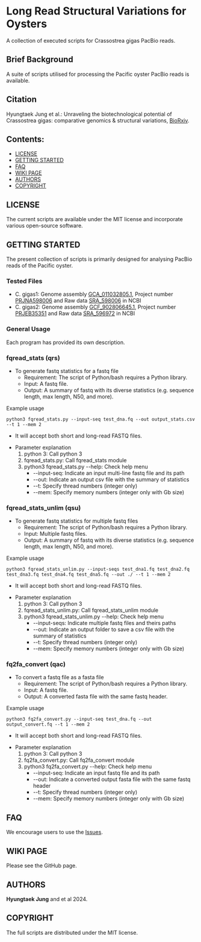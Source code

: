 # Long Read Structural Variations for Oysters
A collection of executed scripts for Crassostrea gigas PacBio reads.


## Brief Background
A suite of scripts utilised for processing the Pacific oyster PacBio reads is available.


## Citation
Hyungtaek Jung et al.: Unraveling the biotechnological potential of Crassostrea gigas: comparative genomics & structural variations, [BioRxiv](https://www.biorxiv.org/XXXX).


## Contents:
+ [LICENSE](https://github.com/OZTaekOppa/FastQHandler/blob/main/README.md#license) 
+ [GETTING STARTED](https://github.com/OZTaekOppa/FastQHandler/blob/main/README.md#getting-started)
+ [FAQ](https://github.com/OZTaekOppa/FastQHandler/blob/main/README.md#faq)
+ [WIKI PAGE](https://github.com/OZTaekOppa/FastQHandler/blob/main/README.md#wiki-page)
+ [AUTHORS](https://github.com/OZTaekOppa/FastQHandler/blob/main/README.md#authors)
+ [COPYRIGHT](https://github.com/OZTaekOppa/FastQHandler/blob/main/README.md#copyright)



## LICENSE
The current scripts are available under the MIT license and incorporate various open-source software. 


## GETTING STARTED
The present collection of scripts is primarily designed for analysing PacBio reads of the Pacific oyster.


### Tested Files
- C. gigas1: Genome assembly [GCA_011032805.1](https://www.ncbi.nlm.nih.gov/assembly/GCA_011032805.1), Project number [PRJNA598006](https://www.ncbi.nlm.nih.gov/bioproject/PRJNA598006) and Raw data [SRA_598006](https://www.ncbi.nlm.nih.gov/sra?linkname=bioproject_sra_all&from_uid=598006) in NCBI
- C. gigas2: Genome assembly [GCF_902806645.1](https://www.ncbi.nlm.nih.gov/assembly/GCF_902806645.1), Project number [PRJEB35351](https://www.ncbi.nlm.nih.gov/bioproject/PRJEB35351) and Raw data [SRA_596972](https://www.ncbi.nlm.nih.gov/sra?linkname=bioproject_sra_all&from_uid=596972) in NCBI


### General Usage
Each program has provided its own description.


### fqread_stats (qrs)
- To generate fastq statistics for a fastq file
 	+ Requirement: The script of Python/bash requires a Python library.
	+ Input: A fastq file.
	+ Output: A summary of fastq with its diverse statistics (e.g. sequence length, max length, N50, and more).

Example usage
```
python3 fqread_stats.py --input-seq test_dna.fq --out output_stats.csv --t 1 --mem 2
```
+ It will accept both short and long-read FASTQ files.

- Parameter explanation
	1. python 3: Call python 3
	1. fqread_stats.py:  Call fqread_stats module
	1. python3 fqread_stats.py --help: Check help menu
		+ --input-seq: Indicate an input multi-line fastq file and its path
		+ --out: Indicate an output csv file with the summary of statistics
		+ --t: Specify thread numbers (integer only)
		+ --mem: Specify memory numbers (integer only with Gb size)


### fqread_stats_unlim (qsu)
- To generate fastq statistics for multiple fastq files
 	+ Requirement: The script of Python/bash requires a Python library.
	+ Input: Multiple fastq files.
	+ Output: A summary of fastq with its diverse statistics (e.g. sequence length, max length, N50, and more).

Example usage
```
python3 fqread_stats_unlim.py --input-seqs test_dna1.fq test_dna2.fq test_dna3.fq test_dna4.fq test_dna5.fq --out ./ --t 1 --mem 2
```
+ It will accept both short and long-read FASTQ files.

- Parameter explanation
	1. python 3: Call python 3
	1. fqread_stats_unlim.py:  Call fqread_stats_unlim module
	1. python3 fqread_stats_unlim.py --help: Check help menu
		+ --input-seqs: Indicate multiple fastq files and theirs paths
		+ --out: Indicate an output folder to save a csv file with the summary of statistics
		+ --t: Specify thread numbers (integer only)
		+ --mem: Specify memory numbers (integer only with Gb size)


### fq2fa_convert (qac)
- To convert a fastq file as a fasta file
 	+ Requirement: The script of Python/bash requires a Python library.
	+ Input: A fastq file.
	+ Output: A converted fasta file with the same fastq header.

Example usage
```
python3 fq2fa_convert.py --input-seq test_dna.fq --out output_convert.fq --t 1 --mem 2
```
+ It will accept both short and long-read FASTQ files.

- Parameter explanation
	1. python 3: Call python 3
	1. fq2fa_convert.py:  Call fq2fa_convert module
	1. python3 fq2fa_convert.py --help: Check help menu
		+ --input-seq: Indicate an input fastq file and its path
		+ --out: Indicate a converted output fasta file with the same fastq header
		+ --t: Specify thread numbers (integer only)
		+ --mem: Specify memory numbers (integer only with Gb size)





## FAQ

We encourage users to use the [Issues](https://github.com/OZTaekOppa/lrsv_oysters/issues).


## WIKI PAGE

Please see the GitHub page.


## AUTHORS

**Hyungtaek Jung** and et al 2024.


## COPYRIGHT

The full scripts are distributed under the MIT license. 

